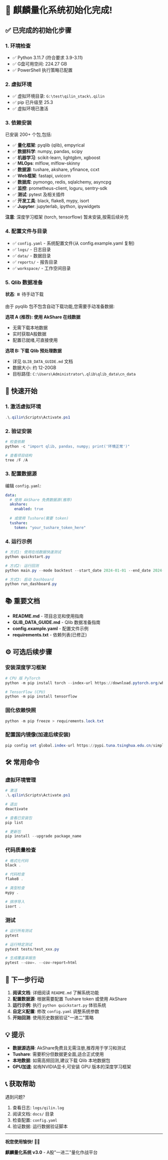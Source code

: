 # 🎉 麒麟量化系统初始化完成!

## ✅ 已完成的初始化步骤

### 1. 环境检查
- ✅ Python 3.11.7 (符合要求 3.9-3.11)
- ✅ G盘可用空间: 224.27 GB
- ✅ PowerShell 执行策略已配置

### 2. 虚拟环境
- ✅ 虚拟环境目录: `G:\test\qilin_stack\.qilin`
- ✅ pip 已升级至 25.3
- ✅ 虚拟环境已激活

### 3. 依赖安装
已安装 200+ 个包,包括:
- ✅ **量化框架**: pyqlib (qlib), empyrical
- ✅ **数据科学**: numpy, pandas, scipy
- ✅ **机器学习**: scikit-learn, lightgbm, xgboost
- ✅ **MLOps**: mlflow, mlflow-skinny  
- ✅ **数据源**: tushare, akshare, yfinance, ccxt
- ✅ **Web框架**: fastapi, uvicorn
- ✅ **数据库**: pymongo, redis, sqlalchemy, asyncpg
- ✅ **监控**: prometheus-client, loguru, sentry-sdk
- ✅ **测试**: pytest 及相关插件
- ✅ **开发工具**: black, flake8, mypy, isort
- ✅ **Jupyter**: jupyterlab, ipython, ipywidgets

**注意**: 深度学习框架 (torch, tensorflow) 暂未安装,按需后续补充

### 4. 配置文件与目录
- ✅ `config.yaml` - 系统配置文件(从 config.example.yaml 复制)
- ✅ `logs/` - 日志目录
- ✅ `data/` - 数据目录
- ✅ `reports/` - 报告目录
- ✅ `workspace/` - 工作空间目录

### 5. Qlib 数据准备
**状态**: ⏸️ 待手动下载

由于 pyqlib 包不包含自动下载功能,您需要手动准备数据:

**选项 A (推荐): 使用 AkShare 在线数据**
- 无需下载本地数据
- 实时获取A股数据
- 配置已就绪,可直接使用

**选项 B: 下载 Qlib 预处理数据**
- 详见 `QLIB_DATA_GUIDE.md` 文档
- 数据大小: 约 12-20GB
- 目标路径: `C:\Users\Administrator\.qlib\qlib_data\cn_data`

## 🚀 快速开始

### 1. 激活虚拟环境
```powershell
.\.qilin\Scripts\Activate.ps1
```

### 2. 验证安装
```powershell
# 检查依赖
python -c "import qlib, pandas, numpy; print('环境正常')"

# 查看项目结构
tree /F /A
```

### 3. 配置数据源
编辑 `config.yaml`:
```yaml
data:
  # 使用 AkShare 免费数据源(推荐)
  akshare:
    enabled: true
  
  # 或使用 Tushare(需要 token)
  tushare:
    token: "your_tushare_token_here"
```

### 4. 运行示例
```powershell
# 方式1: 使用在线数据快速测试
python quickstart.py

# 方式2: 运行回测
python main.py --mode backtest --start_date 2024-01-01 --end_date 2024-12-31

# 方式3: 启动 Dashboard
python run_dashboard.py
```

## 📚 重要文档

- **README.md** - 项目总览和使用指南
- **QLIB_DATA_GUIDE.md** - Qlib 数据准备指南
- **config.example.yaml** - 配置文件示例
- **requirements.txt** - 依赖列表(已修正)

## ⚙️ 可选后续步骤

### 安装深度学习框架
```powershell
# CPU 版 PyTorch
python -m pip install torch --index-url https://download.pytorch.org/whl/cpu

# TensorFlow (CPU)
python -m pip install tensorflow
```

### 固化依赖快照
```powershell
python -m pip freeze > requirements.lock.txt
```

### 配置国内镜像(加速后续安装)
```powershell
pip config set global.index-url https://pypi.tuna.tsinghua.edu.cn/simple
```

## 🛠️ 常用命令

### 虚拟环境管理
```powershell
# 激活
.\.qilin\Scripts\Activate.ps1

# 退出
deactivate

# 查看已安装包
pip list

# 更新包
pip install --upgrade package_name
```

### 代码质量检查
```powershell
# 格式化代码
black .

# 代码检查
flake8 .

# 类型检查
mypy .

# 排序导入
isort .
```

### 测试
```powershell
# 运行所有测试
pytest

# 运行特定测试
pytest tests/test_xxx.py

# 生成覆盖率报告
pytest --cov=. --cov-report=html
```

## 🎯 下一步行动

1. **阅读文档**: 详细阅读 `README.md` 了解系统功能
2. **配置数据源**: 根据需要配置 Tushare token 或使用 AkShare
3. **运行示例**: 执行 `python quickstart.py` 体验系统
4. **自定义配置**: 修改 `config.yaml` 调整系统参数
5. **开始回测**: 使用历史数据验证"一进二"策略

## 💡 提示

- **数据源选择**: AkShare免费且无需注册,推荐用于学习和测试
- **Tushare**: 需要积分但数据更全面,适合正式使用
- **本地数据**: 如需高频回测,建议下载 Qlib 本地数据包
- **GPU加速**: 如有NVIDIA显卡,可安装 GPU 版本的深度学习框架

## 📞 获取帮助

遇到问题?
1. 查看日志: `logs/qilin.log`
2. 阅读文档: `docs/` 目录
3. 检查配置: `config.yaml`
4. 验证数据: 运行数据验证脚本

---

**祝您使用愉快!** 🦄✨

**麒麟量化系统 v3.0** - A股"一进二"量化作战平台
